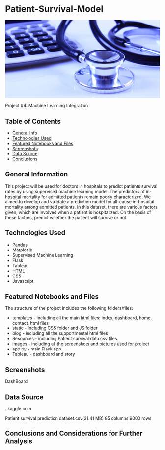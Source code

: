# Patient-Survival-Model
![dataset-cover.jpeg](Images/dataset-cover.jpeg)


Project #4: Machine Learning Integration 

## Table of Contents
* [General Info](#general-information)
* [Technologies Used](#technologies-used)
* [Featured Notebooks and Files](#featured-notebooks-and-files)
* [Screenshots](#screenshots)
* [Data Source](#data-source)
* [Conclusions](#conclusions)


## General Information
This project will be used for doctors in hospitals to predict patients survival rates by using supervised machine learning model. 
The predictors of in-hospital mortality for admitted patients remain poorly characterized. We aimed to develop and validate a prediction model for all-cause in-hospital mortality among admitted patients.
In this dataset, there are various factors given, which are involved when a patient is hospitalized. On the basis of these factors, predict whether the patient will survive or not.


## Technologies Used
- Pandas
- Matplotlib
- Supervised Machine Learning
- Flask
- Tableau
- HTML
- CSS
- Javascript
 
 ## Featured Notebooks and Files


The structure of the project includes the following folders/files: 

* templates - including all the main html files: index, dashboard, home, contact, html files
* static - including CSS folder and JS folder 
* blog - including all the supportmental html files
* Resources - including Patient survival data csv files
* images - including all the screenshots and pictures used for project 
* app.py - main Flask app
* Tableau - dashboard and story

 
## Screenshots

DashBoard















## Data Source

. kaggle.com

Patient survival prediction dataset.csv(31.41 MB)
85 columns
9000 rows


## Conclusions and Considerations for Further Analysis

